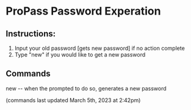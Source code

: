 # ProPass Password Experation

## Instructions:
1. Input your old password
[gets new password] if no action complete
2. Type "new" if you would like to get a new password 

## Commands

new -- when the prompted to do so, generates a new password

(commands last updated March 5th, 2023 at 2:42pm)
